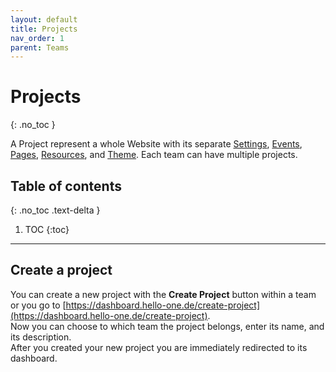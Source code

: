 ```yaml
---
layout: default
title: Projects 
nav_order: 1
parent: Teams 
---
```


# Projects
{: .no_toc }

A Project represent a whole Website with its separate [Settings](/project-settings), [Events](/events), [Pages](/pages), [Resources](/resources), and [Theme](/theme-developer).
Each team can have multiple projects.

## Table of contents
{: .no_toc .text-delta }

1. TOC
{:toc}

---

## Create a project

You can create a new project with the **Create Project** button within a team or you go to [https://dashboard.hello-one.de/create-project](https://dashboard.hello-one.de/create-project).  
Now you can choose to which team the project belongs, enter its name, and its description.  
After you created your new project you are immediately redirected to its dashboard.
